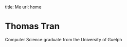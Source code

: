 title: Me
url: home

<h1 class="u-lead">Thomas Tran</h1>

Computer Science graduate from the University of Guelph
